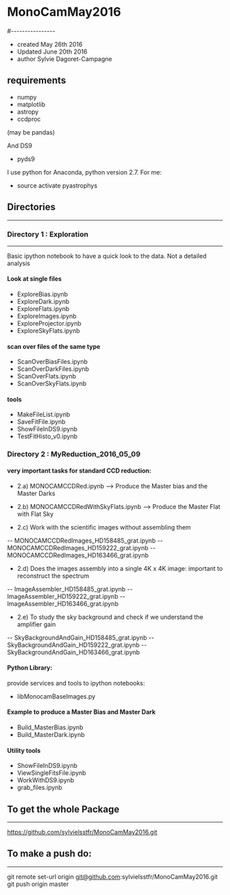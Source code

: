 # MonoCamMay2016
#----------------

- created May 26th 2016
- Updated June 20th 2016
- author Sylvie Dagoret-Campagne


## requirements
- numpy 
- matplotlib
- astropy
- ccdproc

(may be pandas)


And DS9
- pyds9


I use python for Anaconda, python version 2.7. For me:

- source activate pyastrophys



## Directories
------------

### Directory 1 : Exploration
---------------
Basic ipython notebook  to have a quick look to the data.
Not a detailed analysis

#### Look at single files

- ExploreBias.ipynb		
- ExploreDark.ipynb		
- ExploreFlats.ipynb		
- ExploreImages.ipynb		
- ExploreProjector.ipynb	
- ExploreSkyFlats.ipynb


#### scan over files of the same type

- ScanOverBiasFiles.ipynb
- ScanOverDarkFiles.ipynb
- ScanOverFlats.ipynb
- ScanOverSkyFlats.ipynb


#### tools

- MakeFileList.ipynb
- SaveFitFile.ipynb
- ShowFileInDS9.ipynb
- TestFitHisto_v0.ipynb


### Directory 2 : MyReduction_2016_05_09
 
#### very important tasks for standard CCD reduction:

- 2.a) MONOCAMCCDRed.ipynb --> Produce the Master bias and the Master Darks
- 2.b) MONOCAMCCDRedWithSkyFlats.ipynb --> Produce the Master Flat with Flat Sky

- 2.c) Work with the scientific images without assembling them

-- MONOCAMCCDRedImages_HD158485_grat.ipynb
-- MONOCAMCCDRedImages_HD159222_grat.ipynb
-- MONOCAMCCDRedImages_HD163466_grat.ipynb


- 2.d) Does the images assembly into a single 4K x 4K image: important to reconstruct the spectrum

-- ImageAssembler_HD158485_grat.ipynb
-- ImageAssembler_HD159222_grat.ipynb
-- ImageAssembler_HD163466_grat.ipynb


- 2.e) To study the sky background and check if we understand the amplifier gain

-- SkyBackgroundAndGain_HD158485_grat.ipynb
-- SkyBackgroundAndGain_HD159222_grat.ipynb
-- SkyBackgroundAndGain_HD163466_grat.ipynb



#### Python Library:

provide services and tools to ipython notebooks:

- libMonocamBaseImages.py

#### Example to produce a Master Bias and Master Dark


- Build_MasterBias.ipynb		
- Build_MasterDark.ipynb		

#### Utility tools

- ShowFileInDS9.ipynb
- ViewSingleFitsFile.ipynb
- WorkWithDS9.ipynb
- grab_files.ipynb


## To get the whole Package
---------------------------

https://github.com/sylvielsstfr/MonoCamMay2016.git

## To make a push do:
------------------------

git remote set-url origin git@github.com:sylvielsstfr/MonoCamMay2016.git
git push origin master
